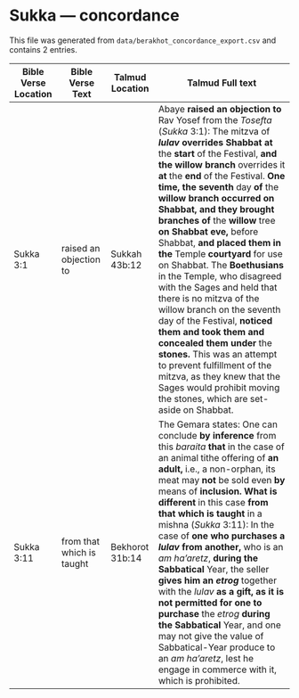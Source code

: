 # Sukka — concordance

This file was generated from `data/berakhot_concordance_export.csv` and contains 2 entries.

| Bible Verse Location | Bible Verse Text | Talmud Location | Talmud Full text |
|---|---|---|---|
| Sukka 3:1 | raised an objection to | Sukkah 43b:12 | Abaye <b>raised an objection to</b> Rav Yosef from the <i>Tosefta</i> (<i>Sukka</i> 3:1): The mitzva of <b><i>lulav</i> overrides Shabbat at</b> the <b>start</b> of the Festival, <b>and the willow branch</b> overrides it <b>at</b> the <b>end</b> of the Festival. <b>One time, the seventh</b> day <b>of</b> the <b>willow branch occurred on Shabbat, and they brought branches of</b> the <b>willow</b> tree <b>on Shabbat eve,</b> before Shabbat, <b>and placed them in the</b> Temple <b>courtyard</b> for use on Shabbat. The <b>Boethusians</b> in the Temple, who disagreed with the Sages and held that there is no mitzva of the willow branch on the seventh day of the Festival, <b>noticed them and took them and concealed them under</b> the <b>stones.</b> This was an attempt to prevent fulfillment of the mitzva, as they knew that the Sages would prohibit moving the stones, which are set-aside on Shabbat. |
| Sukka 3:11 | from that which is taught | Bekhorot 31b:14 | The Gemara states: One can conclude <b>by inference</b> from this <i>baraita</i> <b>that</b> in the case of an animal tithe offering of <b>an adult,</b> i.e., a non-orphan, its meat may <b>not</b> be sold even <b>by</b> means of <b>inclusion. What is different</b> in this case <b>from that which is taught</b> in a mishna (<i>Sukka</i> 3:11): In the case of <b>one who purchases a <i>lulav</i> from another,</b> who is an <i>am ha’aretz</i>, <b>during the Sabbatical</b> Year, the seller <b>gives him an <i>etrog</i></b> together with the <i>lulav</i> <b>as a gift, as it is not permitted for one to purchase</b> the <i>etrog</i> <b>during the Sabbatical</b> Year, and one may not give the value of Sabbatical-Year produce to an <i>am ha’aretz</i>, lest he engage in commerce with it, which is prohibited. |
